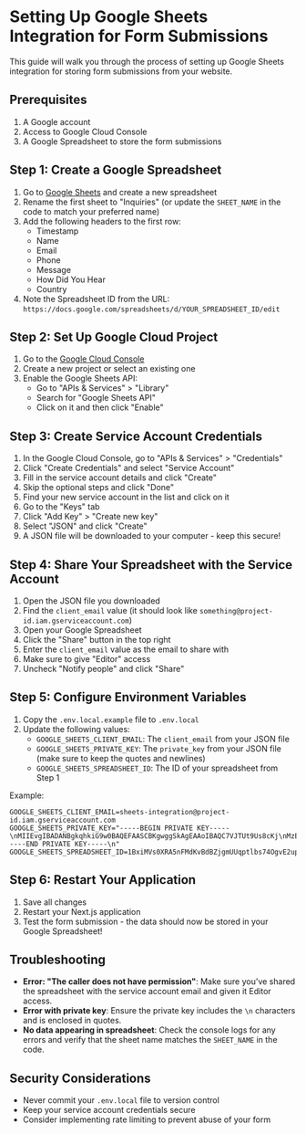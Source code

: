 # Setting Up Google Sheets Integration for Form Submissions

This guide will walk you through the process of setting up Google Sheets integration for storing form submissions from your website.

## Prerequisites

1. A Google account
2. Access to Google Cloud Console
3. A Google Spreadsheet to store the form submissions

## Step 1: Create a Google Spreadsheet

1. Go to [Google Sheets](https://sheets.google.com) and create a new spreadsheet
2. Rename the first sheet to "Inquiries" (or update the `SHEET_NAME` in the code to match your preferred name)
3. Add the following headers to the first row:
   - Timestamp
   - Name
   - Email
   - Phone
   - Message
   - How Did You Hear
   - Country
4. Note the Spreadsheet ID from the URL: `https://docs.google.com/spreadsheets/d/YOUR_SPREADSHEET_ID/edit`

## Step 2: Set Up Google Cloud Project

1. Go to the [Google Cloud Console](https://console.cloud.google.com/)
2. Create a new project or select an existing one
3. Enable the Google Sheets API:
   - Go to "APIs & Services" > "Library"
   - Search for "Google Sheets API"
   - Click on it and then click "Enable"

## Step 3: Create Service Account Credentials

1. In the Google Cloud Console, go to "APIs & Services" > "Credentials"
2. Click "Create Credentials" and select "Service Account"
3. Fill in the service account details and click "Create"
4. Skip the optional steps and click "Done"
5. Find your new service account in the list and click on it
6. Go to the "Keys" tab
7. Click "Add Key" > "Create new key"
8. Select "JSON" and click "Create"
9. A JSON file will be downloaded to your computer - keep this secure!

## Step 4: Share Your Spreadsheet with the Service Account

1. Open the JSON file you downloaded
2. Find the `client_email` value (it should look like `something@project-id.iam.gserviceaccount.com`)
3. Open your Google Spreadsheet
4. Click the "Share" button in the top right
5. Enter the `client_email` value as the email to share with
6. Make sure to give "Editor" access
7. Uncheck "Notify people" and click "Share"

## Step 5: Configure Environment Variables

1. Copy the `.env.local.example` file to `.env.local`
2. Update the following values:
   - `GOOGLE_SHEETS_CLIENT_EMAIL`: The `client_email` from your JSON file
   - `GOOGLE_SHEETS_PRIVATE_KEY`: The `private_key` from your JSON file (make sure to keep the quotes and newlines)
   - `GOOGLE_SHEETS_SPREADSHEET_ID`: The ID of your spreadsheet from Step 1

Example:
```
GOOGLE_SHEETS_CLIENT_EMAIL=sheets-integration@project-id.iam.gserviceaccount.com
GOOGLE_SHEETS_PRIVATE_KEY="-----BEGIN PRIVATE KEY-----\nMIIEvgIBADANBgkqhkiG9w0BAQEFAASCBKgwggSkAgEAAoIBAQC7VJTUt9Us8cKj\nMzEfYyjiWA4R4/M2bS1GB4t7NXp98C3SC6dVMvDuictGeurT8jNbvJZHtCSuYEvu\nNMoSfm76oqFvAp8Gy0iz5sxjZmSnXyCdPEovGhLa0VzMaQ8s+CLOyS56YyCFGeJZ\n...\nHBs8JmxhNcQZb8UkPeEJCeW+U8tZGN18seR0RtDbZjkdJn6rq4Y5pUThrKQo3C0L\nj6QnL0xxx\n-----END PRIVATE KEY-----\n"
GOOGLE_SHEETS_SPREADSHEET_ID=1BxiMVs0XRA5nFMdKvBdBZjgmUUqptlbs74OgvE2upms
```

## Step 6: Restart Your Application

1. Save all changes
2. Restart your Next.js application
3. Test the form submission - the data should now be stored in your Google Spreadsheet!

## Troubleshooting

- **Error: "The caller does not have permission"**: Make sure you've shared the spreadsheet with the service account email and given it Editor access.
- **Error with private key**: Ensure the private key includes the `\n` characters and is enclosed in quotes.
- **No data appearing in spreadsheet**: Check the console logs for any errors and verify that the sheet name matches the `SHEET_NAME` in the code.

## Security Considerations

- Never commit your `.env.local` file to version control
- Keep your service account credentials secure
- Consider implementing rate limiting to prevent abuse of your form
